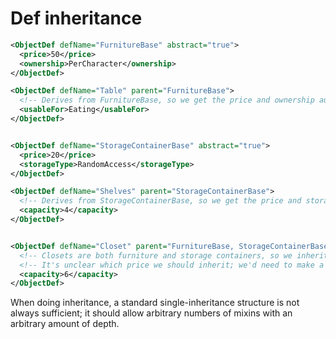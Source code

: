 # Def inheritance

```xml
<ObjectDef defName="FurnitureBase" abstract="true">
  <price>50</price>
  <ownership>PerCharacter</ownership>
</ObjectDef>

<ObjectDef defName="Table" parent="FurnitureBase">
  <!-- Derives from FurnitureBase, so we get the price and ownership automatically -->
  <usableFor>Eating</usableFor>
</ObjectDef>


<ObjectDef defName="StorageContainerBase" abstract="true">
  <price>20</price>
  <storageType>RandomAccess</storageType>
</ObjectDef>

<ObjectDef defName="Shelves" parent="StorageContainerBase">
  <!-- Derives from StorageContainerBase, so we get the price and storageType automatically -->
  <capacity>4</capacity>
</ObjectDef>


<ObjectDef defName="Closet" parent="FurnitureBase, StorageContainerBase">
  <!-- Closets are both furniture and storage containers, so we inherit from both; we get price, ownership, and storageType automatically -->
  <!-- It's unclear which price we should inherit; we'd need to make a decision -->
  <capacity>6</capacity>
</ObjectDef>
```

When doing inheritance, a standard single-inheritance structure is not always sufficient; it should allow arbitrary numbers of mixins with an arbitrary amount of depth.
